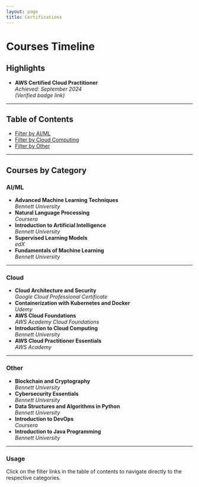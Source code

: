 ```yaml
---
layout: page
title: Certifications
---
```


# Courses Timeline

## Highlights
- **AWS Certified Cloud Practitioner**  
  *Achieved: September 2024*  
  *(Verified badge link)*

---

## Table of Contents
- [Filter by AI/ML](#ai-ml)
- [Filter by Cloud Computing](#cloud)
- [Filter by Other](#other)

---

## Courses by Category

### AI/ML
<a id="ai-ml"></a>

- **Advanced Machine Learning Techniques**  
  *Bennett University*
- **Natural Language Processing**  
  *Coursera*
- **Introduction to Artificial Intelligence**  
  *Bennett University*
- **Supervised Learning Models**  
  *edX*
- **Fundamentals of Machine Learning**  
  *Bennett University*

---

### Cloud
<a id="cloud"></a>

- **Cloud Architecture and Security**  
  *Google Cloud Professional Certificate*
- **Containerization with Kubernetes and Docker**  
  *Udemy*
- **AWS Cloud Foundations**  
  *AWS Academy Cloud Foundations*
- **Introduction to Cloud Computing**  
  *Bennett University*
- **AWS Cloud Practitioner Essentials**  
  *AWS Academy*

---

### Other
<a id="other"></a>

- **Blockchain and Cryptography**  
  *Bennett University*
- **Cybersecurity Essentials**  
  *Bennett University*
- **Data Structures and Algorithms in Python**  
  *Bennett University*
- **Introduction to DevOps**  
  *Coursera*
- **Introduction to Java Programming**  
  *Bennett University*

---

### Usage
Click on the filter links in the table of contents to navigate directly to the respective categories.
